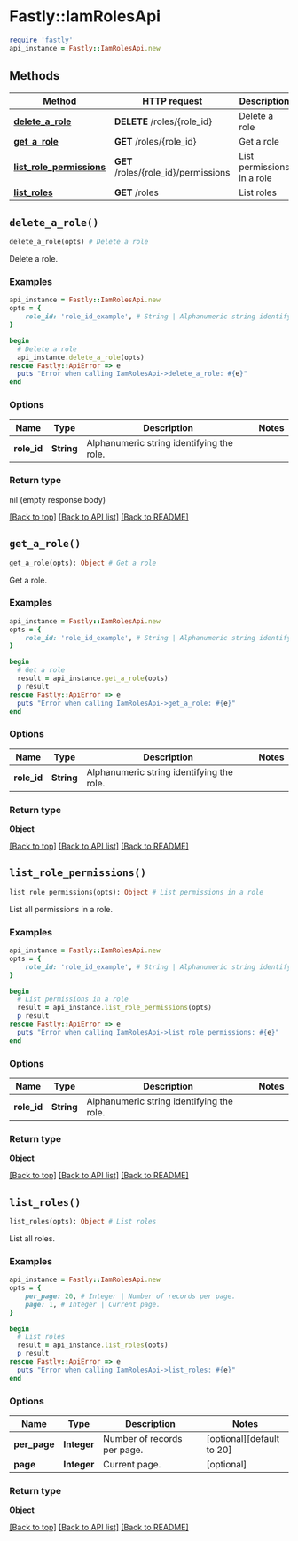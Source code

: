# Fastly::IamRolesApi


```ruby
require 'fastly'
api_instance = Fastly::IamRolesApi.new
```

## Methods

| Method | HTTP request | Description |
| ------ | ------------ | ----------- |
| [**delete_a_role**](IamRolesApi.md#delete_a_role) | **DELETE** /roles/{role_id} | Delete a role |
| [**get_a_role**](IamRolesApi.md#get_a_role) | **GET** /roles/{role_id} | Get a role |
| [**list_role_permissions**](IamRolesApi.md#list_role_permissions) | **GET** /roles/{role_id}/permissions | List permissions in a role |
| [**list_roles**](IamRolesApi.md#list_roles) | **GET** /roles | List roles |


## `delete_a_role()`

```ruby
delete_a_role(opts) # Delete a role
```

Delete a role.

### Examples

```ruby
api_instance = Fastly::IamRolesApi.new
opts = {
    role_id: 'role_id_example', # String | Alphanumeric string identifying the role.
}

begin
  # Delete a role
  api_instance.delete_a_role(opts)
rescue Fastly::ApiError => e
  puts "Error when calling IamRolesApi->delete_a_role: #{e}"
end
```

### Options

| Name | Type | Description | Notes |
| ---- | ---- | ----------- | ----- |
| **role_id** | **String** | Alphanumeric string identifying the role. |  |

### Return type

nil (empty response body)

[[Back to top]](#) [[Back to API list]](../../README.md#endpoints)
[[Back to README]](../../README.md)
## `get_a_role()`

```ruby
get_a_role(opts): Object # Get a role
```

Get a role.

### Examples

```ruby
api_instance = Fastly::IamRolesApi.new
opts = {
    role_id: 'role_id_example', # String | Alphanumeric string identifying the role.
}

begin
  # Get a role
  result = api_instance.get_a_role(opts)
  p result
rescue Fastly::ApiError => e
  puts "Error when calling IamRolesApi->get_a_role: #{e}"
end
```

### Options

| Name | Type | Description | Notes |
| ---- | ---- | ----------- | ----- |
| **role_id** | **String** | Alphanumeric string identifying the role. |  |

### Return type

**Object**

[[Back to top]](#) [[Back to API list]](../../README.md#endpoints)
[[Back to README]](../../README.md)
## `list_role_permissions()`

```ruby
list_role_permissions(opts): Object # List permissions in a role
```

List all permissions in a role.

### Examples

```ruby
api_instance = Fastly::IamRolesApi.new
opts = {
    role_id: 'role_id_example', # String | Alphanumeric string identifying the role.
}

begin
  # List permissions in a role
  result = api_instance.list_role_permissions(opts)
  p result
rescue Fastly::ApiError => e
  puts "Error when calling IamRolesApi->list_role_permissions: #{e}"
end
```

### Options

| Name | Type | Description | Notes |
| ---- | ---- | ----------- | ----- |
| **role_id** | **String** | Alphanumeric string identifying the role. |  |

### Return type

**Object**

[[Back to top]](#) [[Back to API list]](../../README.md#endpoints)
[[Back to README]](../../README.md)
## `list_roles()`

```ruby
list_roles(opts): Object # List roles
```

List all roles.

### Examples

```ruby
api_instance = Fastly::IamRolesApi.new
opts = {
    per_page: 20, # Integer | Number of records per page.
    page: 1, # Integer | Current page.
}

begin
  # List roles
  result = api_instance.list_roles(opts)
  p result
rescue Fastly::ApiError => e
  puts "Error when calling IamRolesApi->list_roles: #{e}"
end
```

### Options

| Name | Type | Description | Notes |
| ---- | ---- | ----------- | ----- |
| **per_page** | **Integer** | Number of records per page. | [optional][default to 20] |
| **page** | **Integer** | Current page. | [optional] |

### Return type

**Object**

[[Back to top]](#) [[Back to API list]](../../README.md#endpoints)
[[Back to README]](../../README.md)
